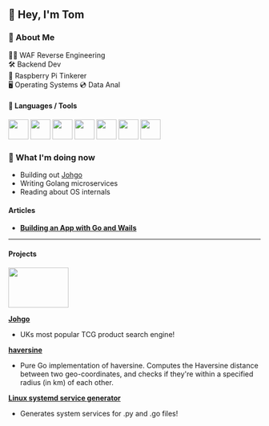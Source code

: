 ## 👋 Hey, I'm Tom

### 🧠 About Me  
👨‍💻 WAF Reverse Engineering  
🛠 Backend Dev  
🍓 Raspberry Pi Tinkerer  
🖥 Operating Systems
💿 Data Anal

#### 🚀 Languages / Tools

<p align="left">
  <a href="https://golang.org/" target="_blank"><img src="https://cdn.jsdelivr.net/npm/programming-languages-logos/src/go/go.png" width="40"/></a>
  <a href="https://www.python.org/" target="_blank"><img src="https://cdn.jsdelivr.net/npm/programming-languages-logos/src/python/python.png" width="40"/></a>
  <a href="https://www.javascript.com/" target="_blank"><img src="https://cdn.jsdelivr.net/npm/programming-languages-logos/src/javascript/javascript.png" width="40"/></a>
  <a href="https://www.linux.org/" target="_blank"><img src="https://profilinator.rishav.dev/skills-assets/linux-original.svg" width="40"/></a>
  <a href="https://reactjs.org/" target="_blank"><img src="https://github.com/get-icon/geticon/raw/master/icons/react.svg" width="40"/></a>
  <a href="https://www.raspberrypi.org/" target="_blank"><img src="https://upload.wikimedia.org/wikipedia/de/thumb/c/cb/Raspberry_Pi_Logo.svg/475px-Raspberry_Pi_Logo.svg.png" width="40"/></a>
  <a href="https://aws.amazon.com/" target="_blank"><img src="https://github.com/get-icon/geticon/raw/master/icons/aws.svg" width="40"/></a>
</p>


### 🧭 What I'm doing now
- Building out [Johgo](https://johgo.xyz)
- Writing Golang microservices
- Reading about OS internals

#### Articles

- [**Building an App with Go and Wails**](https://medium.com/@tomronw/mapping-success-building-a-simple-tracking-desktop-app-with-go-react-and-wails-ac83dbcbccca)
****
#### Projects

<div align="left">
<img src="./johgoLogo.png" width="120" height="80">
</div>

**[Johgo](https://johgo.xyz)**
- UKs most popular TCG product search engine!

**[haversine](https://github.com/tomronw/haversine)**
- Pure Go implementation of haversine. Computes the Haversine distance between two geo-coordinates, and checks if they're within a specified radius (in km) of each other.


**[Linux systemd service generator](https://github.com/tomronw/linux_service_generator)**
- Generates system services for .py and .go files!
